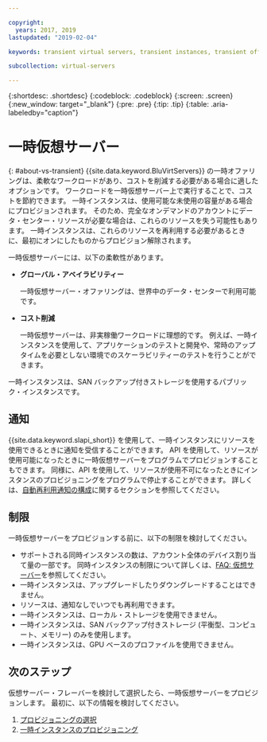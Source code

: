 ```yaml
---

copyright:
  years: 2017, 2019
lastupdated: "2019-02-04"

keywords: transient virtual servers, transient instances, transient offering, cost savings

subcollection: virtual-servers

---
```


{:shortdesc: .shortdesc}
{:codeblock: .codeblock}
{:screen: .screen}
{:new_window: target="_blank"}
{:pre: .pre}
{:tip: .tip}
{:table: .aria-labeledby="caption"}

# 一時仮想サーバー
{: #about-vs-transient}
{{site.data.keyword.BluVirtServers}} の一時オファリングは、柔軟なワークロードがあり、コストを削減する必要がある場合に適したオプションです。 ワークロードを一時仮想サーバー上で実行することで、コストを節約できます。 一時インスタンスは、使用可能な未使用の容量がある場合にプロビジョンされます。 そのため、完全なオンデマンドのアカウントにデータ・センター・リソースが必要な場合は、これらのリソースを失う可能性もあります。 一時インスタンスは、これらのリソースを再利用する必要があるときに、最初にオンにしたものからプロビジョン解除されます。   

一時仮想サーバーには、以下の柔軟性があります。

* **グローバル・アベイラビリティー**

    一時仮想サーバー・オファリングは、世界中のデータ・センターで利用可能です。

* **コスト削減**

    一時仮想サーバーは、非実稼働ワークロードに理想的です。 例えば、一時インスタンスを使用して、アプリケーションのテストと開発や、常時のアップタイムを必要としない環境でのスケーラビリティーのテストを行うことができます。

一時インスタンスは、SAN バックアップ付きストレージを使用するパブリック・インスタンスです。

## 通知
{{site.data.keyword.slapi_short}} を使用して、一時インスタンスにリソースを使用できるときに通知を受信することができます。 API を使用して、リソースが使用可能になったときに一時仮想サーバーをプログラムでプロビジョンすることもできます。 同様に、API を使用して、リソースが使用不可になったときにインスタンスのプロビジョニングをプログラムで停止することができます。 詳しくは、[自動再利用通知の構成](/docs/vsi?topic=virtual-servers-configuring-notifications-for-reclaims-of-transient-virtual-servers)に関するセクションを参照してください。

## 制限
一時仮想サーバーをプロビジョンする前に、以下の制限を検討してください。

* サポートされる同時インスタンスの数は、アカウント全体のデバイス割り当て量の一部です。 同時インスタンスの制限について詳しくは、[FAQ: 仮想サーバー](/docs/vsi?topic=virtual-servers-faqs-virtual-servers#concurrent)を参照してください。
* 一時インスタンスは、アップグレードしたりダウングレードすることはできません。
* リソースは、通知なしでいつでも再利用できます。
* 一時インスタンスは、ローカル・ストレージを使用できません。
* 一時インスタンスは、SAN バックアップ付きストレージ (平衡型、コンピュート、メモリー) のみを使用します。
* 一時インスタンスは、GPU ベースのプロファイルを使用できません。


## 次のステップ

仮想サーバー・フレーバーを検討して選択したら、一時仮想サーバーをプロビジョンします。 最初に、以下の情報を検討してください。
1. [プロビジョニングの選択](/docs/vsi?topic=virtual-servers-provisioning-selections)
2. [一時インスタンスのプロビジョニング](/docs/vsi?topic=virtual-servers-ordering-vs-transient)
